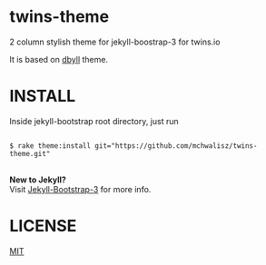 twins-theme
===========

2 column stylish theme for jekyll-boostrap-3 for twins.io

It is based on [dbyll](http://jekyllbootstrap3.tk/dbyll/) theme.

INSTALL
=======

Inside jekyll-bootstrap root directory, just run
<pre>
<code>
$ rake theme:install git="https://github.com/mchwalisz/twins-theme.git"
</code>
</pre>

**New to Jekyll?**  
Visit [Jekyll-Bootstrap-3](http://ismaildemirbilek.com/jekyll-bootstrap-3/) for more info.
  
LICENSE
=======
[MIT](http://opensource.org/licenses/MIT)
